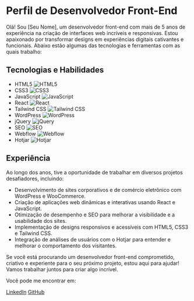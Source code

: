 # Perfil de Desenvolvedor Front-End

Olá! Sou [Seu Nome], um desenvolvedor front-end com mais de 5 anos de experiência na criação de interfaces web incríveis e responsivas. Estou apaixonado por transformar designs em experiências digitais cativantes e funcionais. Abaixo estão algumas das tecnologias e ferramentas com as quais trabalho:

## Tecnologias e Habilidades

- HTML5 ![HTML5](https://img.icons8.com/color/48/000000/html-5.png)
- CSS3 ![CSS3](https://img.icons8.com/color/48/000000/css3.png)
- JavaScript ![JavaScript](https://img.icons8.com/color/48/000000/javascript.png)
- React ![React](https://img.icons8.com/office/48/000000/react.png)
- Tailwind CSS ![Tailwind CSS](https://img.icons8.com/color/48/000000/tailwind-css.png)
- WordPress ![WordPress](https://img.icons8.com/color/48/000000/wordpress.png)
- jQuery ![jQuery](https://img.icons8.com/ios-filled/50/000000/jquery.png)
- SEO ![SEO](https://img.icons8.com/color/48/000000/search.png)
- Webflow ![Webflow](https://img.icons8.com/color/48/000000/webflow.png)
- Hotjar ![Hotjar](https://img.icons8.com/color/48/000000/hotjar.png)

## Experiência

Ao longo dos anos, tive a oportunidade de trabalhar em diversos projetos desafiadores, incluindo:

- Desenvolvimento de sites corporativos e de comércio eletrônico com WordPress e WooCommerce.
- Criação de aplicações web dinâmicas e interativas usando React e JavaScript.
- Otimização de desempenho e SEO para melhorar a visibilidade e a usabilidade dos sites.
- Implementação de designs responsivos e acessíveis com HTML5, CSS3 e Tailwind CSS.
- Integração de análises de usuários com o Hotjar para entender e melhorar o comportamento dos visitantes.

Se você está procurando um desenvolvedor front-end comprometido, criativo e experiente para o seu próximo projeto, estou aqui para ajudar! Vamos trabalhar juntos para criar algo incrível.

Você pode me encontrar em:

[LinkedIn](https://www.linkedin.com/seu_perfil)
[GitHub](https://github.com/seu_perfil)

